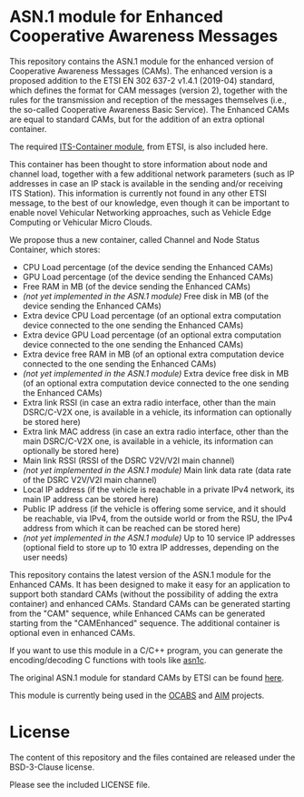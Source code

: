 # ASN.1 module for Enhanced Cooperative Awareness Messages
This repository contains the ASN.1 module for the enhanced version of Cooperative Awareness Messages (CAMs).
The enhanced version is a proposed addition to the ETSI EN 302 637-2 v1.4.1 (2019-04) standard, which defines the format for CAM messages (version 2), together with the rules for the transmission and reception of the messages themselves (i.e., the so-called Cooperative Awareness Basic Service).
The Enhanced CAMs are equal to standard CAMs, but for the addition of an extra optional container.

The required [ITS-Container module](https://forge.etsi.org/rep/ITS/asn1/cdd_ts102894_2), from ETSI, is also included here.

This container has been thought to store information about node and channel load, together with a few additional network parameters (such as IP addresses in case an IP stack is available in the sending and/or receiving ITS Station). This information is currently not found in any other ETSI message, to the best of our knowledge, even though it can be important to enable novel Vehicular Networking approaches, such as Vehicle Edge Computing or Vehicular Micro Clouds.

We propose thus a new container, called Channel and Node Status Container, which stores:
- CPU Load percentage (of the device sending the Enhanced CAMs)
- GPU Load percentage (of the device sending the Enhanced CAMs)
- Free RAM in MB (of the device sending the Enhanced CAMs)
- _(not yet implemented in the ASN.1 module)_ Free disk in MB (of the device sending the Enhanced CAMs)
- Extra device CPU Load percentage (of an optional extra computation device connected to the one sending the Enhanced CAMs)
- Extra device GPU Load percentage (of an optional extra computation device connected to the one sending the Enhanced CAMs)
- Extra device free RAM in MB (of an optional extra computation device connected to the one sending the Enhanced CAMs)
- _(not yet implemented in the ASN.1 module)_ Extra device free disk in MB (of an optional extra computation device connected to the one sending the Enhanced CAMs)
- Extra link RSSI (in case an extra radio interface, other than the main DSRC/C-V2X one, is available in a vehicle, its information can optionally be stored here)
- Extra link MAC address (in case an extra radio interface, other than the main DSRC/C-V2X one, is available in a vehicle, its information can optionally be stored here)
- Main link RSSI (RSSI of the DSRC V2V/V2I main channel)
- _(not yet implemented in the ASN.1 module)_ Main link data rate (data rate of the DSRC V2V/V2I main channel)
- Local IP address (if the vehicle is reachable in a private IPv4 network, its main IP address can be stored here)
- Public IP address (if the vehicle is offering some service, and it should be reachable, via IPv4, from the outside world or from the RSU, the IPv4 address from which it can be reached can be stored here)
- _(not yet implemented in the ASN.1 module)_ Up to 10 service IP addresses (optional field to store up to 10 extra IP addresses, depending on the user needs)

This repository contains the latest version of the ASN.1 module for the Enhanced CAMs. It has been designed to make it easy for an application to support both standard CAMs (without the possibility of adding the extra container) and enhanced CAMs. Standard CAMs can be generated starting from the "CAM" sequence, while Enhanced CAMs can be generated starting from the "CAMEnhanced" sequence. The additional container is optional even in enhanced CAMs.

If you want to use this module in a C/C++ program, you can generate the encoding/decoding C functions with tools like [asn1c](https://github.com/vlm/asn1c).

The original ASN.1 module for standard CAMs by ETSI can be found [here](https://forge.etsi.org/rep/ITS/asn1/cam_en302637_2/-/tree/master).

This module is currently being used in the [OCABS](https://github.com/francescoraves483/OCABS) and [AIM](https://github.com/francescoraves483/AIM) projects.

# License
The content of this repository and the files contained are released under the BSD-3-Clause license.

Please see the included LICENSE file.
